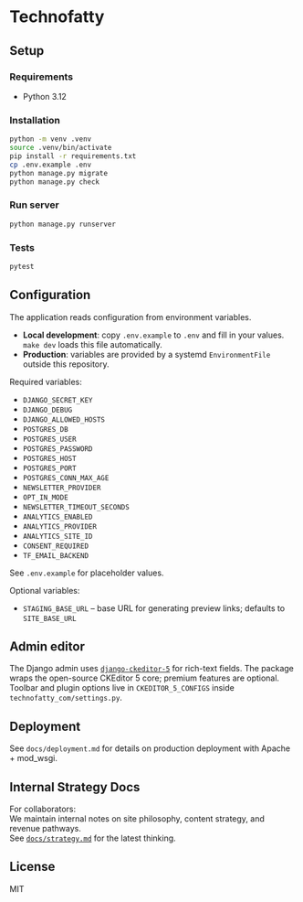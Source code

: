 # Technofatty

## Setup

### Requirements
- Python 3.12

### Installation

```bash
python -m venv .venv
source .venv/bin/activate
pip install -r requirements.txt
cp .env.example .env
python manage.py migrate
python manage.py check
```

### Run server

```bash
python manage.py runserver
```

### Tests

```bash
pytest
```

## Configuration

The application reads configuration from environment variables.

- **Local development**: copy `.env.example` to `.env` and fill in your values. `make dev` loads this file automatically.
- **Production**: variables are provided by a systemd `EnvironmentFile` outside this repository.

Required variables:

- `DJANGO_SECRET_KEY`
- `DJANGO_DEBUG`
- `DJANGO_ALLOWED_HOSTS`
- `POSTGRES_DB`
- `POSTGRES_USER`
- `POSTGRES_PASSWORD`
- `POSTGRES_HOST`
- `POSTGRES_PORT`
- `POSTGRES_CONN_MAX_AGE`
- `NEWSLETTER_PROVIDER`
- `OPT_IN_MODE`
- `NEWSLETTER_TIMEOUT_SECONDS`
- `ANALYTICS_ENABLED`
- `ANALYTICS_PROVIDER`
- `ANALYTICS_SITE_ID`
- `CONSENT_REQUIRED`
- `TF_EMAIL_BACKEND`

See `.env.example` for placeholder values.

Optional variables:

- `STAGING_BASE_URL` – base URL for generating preview links; defaults to `SITE_BASE_URL`

## Admin editor

The Django admin uses [`django-ckeditor-5`](https://pypi.org/project/django-ckeditor-5/) for rich-text fields.
The package wraps the open-source CKEditor 5 core; premium features are optional.
Toolbar and plugin options live in `CKEDITOR_5_CONFIGS` inside `technofatty_com/settings.py`.

## Deployment

See `docs/deployment.md` for details on production deployment with Apache + mod_wsgi.

## Internal Strategy Docs

For collaborators:  
We maintain internal notes on site philosophy, content strategy, and revenue pathways.  
See [`docs/strategy.md`](docs/strategy.md) for the latest thinking.  

## License
MIT
